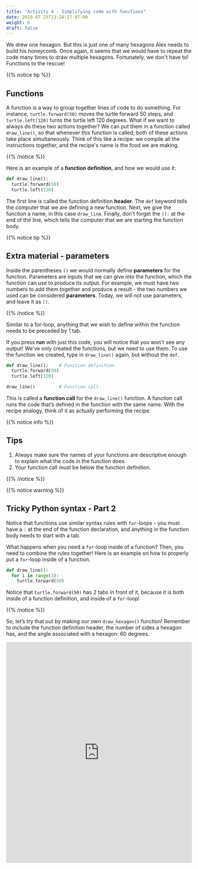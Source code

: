 ```yaml
---
title: "Activity 4 - Simplifying code with functions"
date: 2019-07-25T13:24:17-07:00
weight: 6
draft: false
---
```


We drew one hexagon. But this is just one of many hexagons Alex needs to build his honeycomb. Once again, it seems that we would have to repeat the code many times to draw multiple hexagons. Fortunately, we don't have to! Functions to the rescue!

{{% notice tip %}}

## Functions

A function is a way to group together lines of code to do something. For instance, `turtle.forward(50)` moves the turtle forward 50 steps, and `turtle.left(120)` turns the turtle left 120 degrees. What if we want to always do these two actions together? We can put them in a function called `draw_line()`, so that whenever this function is called, both of these actions take place simultaneously. Think of this like a recipe: we compile all the instructions together, and the recipe's name is the food we are making.

{{% /notice %}}

Here is an example of a **function definition**, and how we would use it:

``` python
def draw_line():
  turtle.forward(50)
  turtle.left(120)
```

The first line is called the function definition **header**. The `def` keyword tells the computer that we are defining a new function. Next, we give the function a name, in this case `draw_line`. Finally, don't forget the `():` at the end of the line, which tells the computer that we are starting the function body.

{{% notice tip %}}

## Extra material - parameters

Inside the parentheses `()` we would normally define **parameters** for the function. Parameters are inputs that we can give into the function, which the function can use to produce its output. For example, we must have two numbers to add them together and produce a result - the two numbers we used can be considered **parameters**. Today, we will not use parameters, and leave it as `()`. 

{{% /notice %}}

Similar to a for-loop, anything that we wish to define within the function needs to be preceded by 1 tab.

If you press **run** with just this code, you will notice that you won't see any output! We've only created the functions, but we need to use them. To use the function we created, type in `draw_line()` again, but without the `def`. 

``` python
def draw_line():    # Function definition
  turtle.forward(50)
  turtle.left(120)

draw_line()         # Function call
```

This is called a **function call** for the `draw_line()` function. A function call runs the code that’s defined in the function with the same name. With the recipe analogy, think of it as actually performing the recipe.

{{% notice info %}}

## Tips

1. Always make sure the names of your functions are descriptive enough to explain what the code in the function does. 
2. Your function call must be below the function definition.

{{% /notice %}}

{{% notice warning %}}

## Tricky Python syntax - Part 2

Notice that functions use similar syntax rules with `for`-loops - you must have a `:` at the end of the function declaration, and anything in the function body needs to start with a tab.

What happens when you need a `for`-loop inside of a function? Then, you need to combine the rules together! Here is an example on how to properly put a `for`-loop inside of a function.

``` python
def draw_line():
  for i in range(3):
    turtle.forward(50)
```

Notice that `turtle.forward(50)` has 2 tabs in front of it, because it is both inside of a function definition, and inside of a `for`-loop!

{{% /notice %}}

So, let’s try that out by making our own `draw_hexagon()` function! Remember to include the function definition header, the number of sides a hexagon has, and the angle associated with a hexagon: 60 degrees.

<iframe src="https://trinket.io/embed/python/c3ef894658" width="100%" height="600" frameborder="0" marginwidth="0" marginheight="0" allowfullscreen></iframe>
